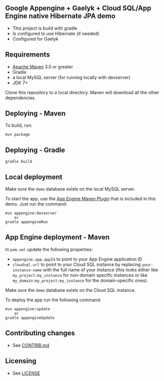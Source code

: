 ## Google Appengine + Gaelyk + Cloud SQL/App Engine native Hibernate JPA demo

* This project is build with gradle 
* Is configured to use Hibernate (if needed)
* Configured for Gaelyk


## Requirements

* [Apache Maven](http://maven.apache.org) 3.0 or greater
* Gradle
* a local MySQL server (for running locally with devserver)
* JDK 7+

Clone this repository to a local directory.  Maven will download all the other dependencies.


## Deploying - Maven

To build, run:

    mvn package

## Deploying - Gradle

	gradle build

## Local deployment

Make sure the `demo` database exists on the local MySQL server.

To start the app, use the [App Engine Maven Plugin](http://code.google.com/p/appengine-maven-plugin/) that is included in this demo.  Just run the command:

    mvn appengine:devserver
    	or
    gradle appengineRun


## App Engine deployment - Maven

In `pom.xml` update the following properties:

* `appengine.app.appId` to point to your App Engine application ID
* `cloudsql.url` to point to your Cloud SQL instance by replacing `your-instance-name` with the full name of your instance (this looks either like `my_project:my_instance` for non-domain specific instances or like `my_domain:my_project:my_instance` for the domain-specific ones).

Make sure the `demo` database exists on the Cloud SQL instance.

To deploy the app run the following command:

    mvn appengine:update
    	or
    gradle appengineUpdate


## Contributing changes

* See [CONTRIB.md](CONTRIB.md)


## Licensing

* See [LICENSE](LICENSE)
